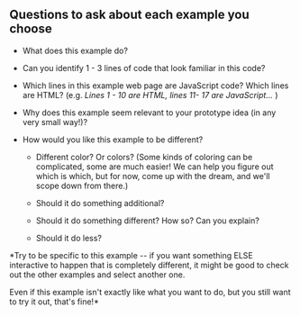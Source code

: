 ## Questions to ask about each example you choose

* What does this example do?

* Can you identify 1 - 3 lines of code that look familiar in this code?

* Which lines in this example web page are JavaScript code? Which lines are HTML? (e.g. *Lines 1 - 10 are HTML, lines 11- 17 are JavaScript...* )

* Why does this example seem relevant to your prototype idea (in any very small way!)?

* How would you like this example to be different?

  * Different color? Or colors? (Some kinds of coloring can be complicated, some are much easier! We can help you figure out which is which, but for now, come up with the dream, and we'll scope down from there.)

  * Should it do something additional?

  * Should it do something different? How so? Can you explain?

  * Should it do less?

*Try to be specific to this example -- if you want something ELSE interactive to happen that is completely different, it might be good to check out the other examples and select another one.

Even if this example isn't exactly like what you want to do, but you still want to try it out, that's fine!*
